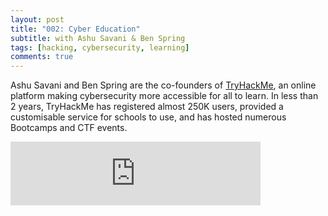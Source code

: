 ```yaml
---
layout: post
title: "002: Cyber Education"
subtitle: with Ashu Savani & Ben Spring
tags: [hacking, cybersecurity, learning]
comments: true
---
```


Ashu Savani and Ben Spring are the co-founders of [TryHackMe](https://tryhackme.com/), an online platform making cybersecurity more accessible for all to learn. In less than 2 years, TryHackMe has registered almost 250K users, provided a customisable service for schools to use, and has hosted numerous Bootcamps and CTF events.

<iframe src="https://anchor.fm/herethefuture/embed/episodes/002-Cyber-Education---Ashu-Savani--Ben-Spring-eimvid" height="102px" width="400px" frameborder="0" scrolling="no"></iframe>